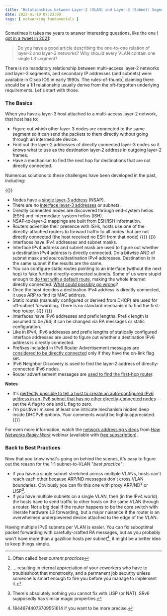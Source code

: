 ```yaml
---
title: "Relationships between Layer-2 (VLAN) and Layer-3 (Subnet) Segments"
date: 2023-01-19 07:23:00
tags: [ networking fundamentals ]
---
```

Sometimes it takes me years to answer interesting questions, like the one [I got in a tweet in 2021](https://twitter.com/webernetz/status/1450559574927364097):

> Do you have a good article describing the one-to-one relation of layer-2 and layer-3 networks? Why should every VLAN contain one single L3 segment?

There is no mandatory relationship between multi-access layer-2 networks and layer-3 segments, and secondary IP addresses (and subnets) were available in Cisco IOS in early 1990s. The rules-of-thumb[^BCP] claiming there should be a 1:1 relationship usually derive from the oft-forgotten underlying requirements. Let's start with those.
<!--more-->
### The Basics

When you have a layer-3 host attached to a multi-access layer-2 network, that host has to:
[^BCP]: Often called _best current practices_

* Figure out which other layer-3 nodes are connected to the same segment so it can send the packets to them directly without going through an intermediate device.
* Find out the layer-2 addresses of directly connected layer-3 nodes so it knows what to use as the destination layer-2 address in outgoing layer-2 frames.
* Have a mechanism to find the next hop for destinations that are not directly connected.

Numerous solutions to these challenges have been developed in the past, including:

{{<explain term="CLNS">}}
* Nodes have a [single layer-3 address](/2010/12/clnp-and-multihoming-myths.html) (NSAP).
* There are no [interface layer-3 addresses](/2015/10/was-clnp-really-broken.html) or subnets.
* Directly connected nodes are discovered through end-system hellos (ESH) and intermediate-system hellos (ISH).
* NSAP-to-layer-2 mappings are built from ESH/ISH information.
* Routers advertise their presence with ISHs, hosts use one of the directly-attached routers to forward traffic to all nodes that are not directly connected (the host received no ESH from that node)
{{</explain>}}
{{<explain term="IPv4">}}
* Interfaces have IPv4 addresses and subnet masks.
* Interface IPv4 address and subnet mask are used to figure out whether a destination IPv4 address is directly connected. Do a bitwise AND of subnet mask and source/destination IPv4 addresses. Destination is in the same subnet if the results are the same.
* You can configure static routes pointing to an interface (without the next hop) to fake further directly-connected subnets. Some of us were stupid enough to [do that with a default route](/2009/10/my-stupid-moments-interface-default.html), making the whole Internet directly connected. [What could possibly go wrong](/2009/10/follow-up-interface-default-route.html)?
* Once the host decides a destination IPv4 address is directly connected, it uses ARP to find its MAC address.
* Static routes (manually configured or derived from DHCP) are used for off-subnet forwarding. There is no standard mechanism to find the first-hop router.
{{</explain>}}
{{<explain term="IPv6">}}
* Interfaces have IPv6 addresses and prefix lengths. Prefix length is assumed to be /64; it can be changed via RA messages or static configuration.
* Like in IPv4, IPv6 addresses and prefix lengths of statically configured interface addresses are used to figure out whether a destination IPv6 address is directly connected.
* Prefixes included in IPv6 Router Advertisement messages are [considered to be directly connected](/2012/11/ipv6-on-link-determination-what-is-it.html) only if they have the on-link flag set.
* IPv6 Neighbor Discovery is used to find the layer-2 address of directly-connected IPv6 nodes.
* Router advertisement messages are [used to find the first-hop router](/2011/02/dhcpv6slaacra-dhcpv4.html).

**Notes**
* It's [perfectly possible to tell a host to create an auto-configured IPv6 address in an IPv6 subnet that has no other directly-connected nodes](/2012/11/ipv6-router-advertisements-deep-dive.html) -- set the A flag to one and L flag to zero.
* I'm positive I missed at least one intricate mechanism hidden deep inside DHCPv6 options. Your comments would be highly appreciated.
{{</explain>}}

For even more information, watch the [network addressing videos](https://my.ipspace.net/bin/list?id=Net101#ADDR) from _[How Networks Really Work](https://www.ipspace.net/How_Networks_Really_Work)_ webinar (available with [free subscription](https://www.ipspace.net/Subscription/Free)).

### Back to Best Practices

Now that you know what's going on behind the scenes, it's easy to figure out the reason for the 1:1 subnet-to-VLAN "_best practice_":

* If you have a single subnet stretched across multiple VLANs, hosts can't reach each other because ARP/ND messages don't cross VLAN boundaries. Obviously you can fix this one with proxy ARP/ND[^JS] or LISP[^LISP].
* If you have multiple subnets on a single VLAN, then (in the IPv4 world) the hosts have to send traffic to other hosts on the same VLAN through a router. Not a big deal if the router happens to be the core switch with linerate hardware L3 forwarding, but a major nuisance if the router is an overwhelmed underpowered device attached to the edge of the VLAN.

Having multiple IPv6 subnets per VLAN is easier. You can fix suboptimal packet forwarding with carefully-crafted RA messages, but as you probably won't have more than a gazillion hosts per subnet[^64], it might be a better idea to keep things simple.

[^JS]: ... resulting in eternal appreciation of your coworkers who have to troubleshoot that monstrosity, and a permanent job security unless someone is smart enough to fire you before you manage to implement it.

[^LISP]: There's absolutely nothing you cannot fix with LISP (or NAT). SRv6 supposedly has similar magic properties.

[^64]: 18446744073709551614 if you want to be more precise.